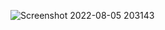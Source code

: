 ![Screenshot 2022-08-05 203143](https://user-images.githubusercontent.com/109869150/183139286-ea37bf9e-ed05-4bec-8e13-c64414e5057a.png)
